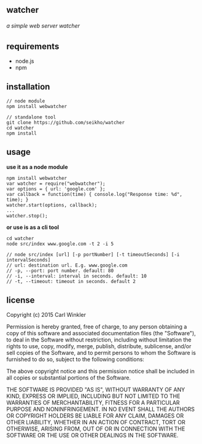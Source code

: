 ## watcher
###### a simple web server watcher

## requirements
* node.js
* npm

## installation
    // node module
	npm install webwatcher

	// standalone tool
	git clone https://github.com/seikho/watcher
	cd watcher
	npm install

## usage
**use it as a node module**

    npm install webwatcher
    var watcher = require("webwatcher");
    var options = { url: 'google.com' };
    var callback = function(time) { console.log("Response time: %d", time); }
    watcher.start(options, callback);
	...
	watcher.stop();

   

**or use is as a cli tool**
	
    cd watcher
    node src/index www.google.com -t 2 -i 5
    
    // node src/index [url] [-p portNumber] [-t timeoutSeconds] [-i intervalSeconds]
    // url: destination url. E.g. www.google.com  
    // -p, --port: port number. default: 80  
    // -i, --interval: interval in seconds. default: 10  
    // -t, --timeout: timeout in seconds. default 2

## license

Copyright (c) 2015 Carl Winkler

Permission is hereby granted, free of charge, to any person obtaining a copy
of this software and associated documentation files (the "Software"), to deal
in the Software without restriction, including without limitation the rights
to use, copy, modify, merge, publish, distribute, sublicense, and/or sell
copies of the Software, and to permit persons to whom the Software is
furnished to do so, subject to the following conditions:

The above copyright notice and this permission notice shall be included in
all copies or substantial portions of the Software.

THE SOFTWARE IS PROVIDED "AS IS", WITHOUT WARRANTY OF ANY KIND, EXPRESS OR
IMPLIED, INCLUDING BUT NOT LIMITED TO THE WARRANTIES OF MERCHANTABILITY,
FITNESS FOR A PARTICULAR PURPOSE AND NONINFRINGEMENT. IN NO EVENT SHALL THE
AUTHORS OR COPYRIGHT HOLDERS BE LIABLE FOR ANY CLAIM, DAMAGES OR OTHER
LIABILITY, WHETHER IN AN ACTION OF CONTRACT, TORT OR OTHERWISE, ARISING FROM,
OUT OF OR IN CONNECTION WITH THE SOFTWARE OR THE USE OR OTHER DEALINGS IN
THE SOFTWARE.
